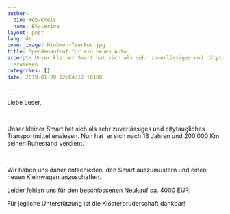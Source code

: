 ```yaml
---
author:
  bio: Web-Kreis
  name: Ekaterina
layout: post
lang: de
cover_image: Hiobmon-Tserkov.jpg
title: Spendenaufruf für ein neues Auto
excerpt: Unser kleiner Smart hat sich als sehr zuverlässiges und citytaugliches Transportmittel
  erwiesen
categories: []
date: 2019-01-20 12:04:12 +0100

---
```

Liebe Leser,

 

Unser kleiner Smart hat sich als sehr zuverlässiges und citytaugliches Transportmittel erwiesen. Nun hat  er sich nach 18 Jahren und 200.000 Km seinen Ruhestand verdient. 

 

Wir haben uns daher entschieden, den Smart auszumustern und einen neuen Kleinwagen anzuschaffen. 

Leider fehlen uns für den beschlossenen Neukauf ca. 4000 EUR.  

Für jegliche Unterstützung ist die Klosterbruderschaft dankbar! 